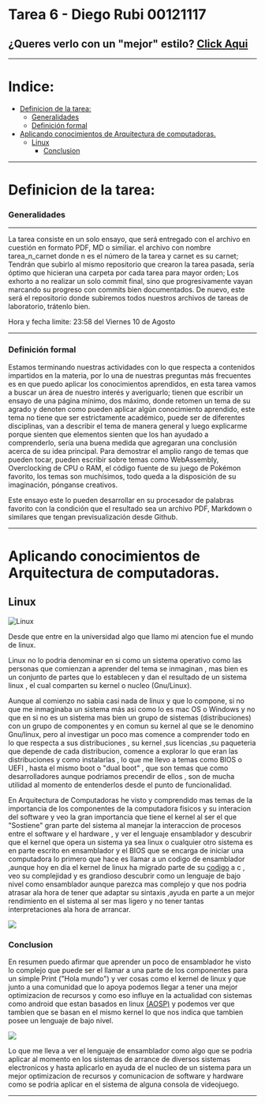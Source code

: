 # Tarea 6 - Diego Rubi 00121117 <!-- omit in toc -->

## ¿Queres verlo con un "mejor" estilo? [Click Aqui](https://uca-00121117.github.io/AC_00121117/tarea_6_00121117/Tarea_6_00121117)<!-- omit in toc -->

---
# Indice:<!-- omit in toc -->
- [Definicion de la tarea:](#definicion-de-la-tarea)
    - [Generalidades](#generalidades)
    - [Definición formal](#definición-formal)
- [Aplicando conocimientos de Arquitectura de computadoras.](#aplicando-conocimientos-de-arquitectura-de-computadoras)
  - [Linux](#linux)
    - [Conclusion](#conclusion)

---
# Definicion de la tarea:

### Generalidades

---

La tarea consiste en un solo ensayo, que será entregado con el archivo en cuestión en formato PDF, MD o similiar. el archivo con nombre tarea_n_carnet  donde n es el número de la tarea y carnet es su carnet; Tendrán que subirlo al mismo repositorio que crearon la tarea pasada, sería óptimo que hicieran una carpeta por cada tarea para mayor orden; Los exhorto a no realizar un solo commit final, sino que progresivamente vayan marcando su progreso con commits bien documentados. De nuevo, este será el repositorio donde subiremos todos nuestros archivos de tareas de laboratorio, trátenlo bien.

Hora y fecha limite: 23:58 del Viernes 10 de Agosto

---

### Definición formal

Estamos terminando nuestras actividades con lo que respecta a contenidos impartidos en la materia, por lo una de nuestras preguntas más frecuentes es en que puedo aplicar los conocimientos aprendidos, en esta tarea vamos a buscar un área de nuestro interés y averiguarlo;     tienen que escribir un ensayo de una página mínimo, dos máximo, donde retomen un tema de su agrado y denoten como pueden aplicar algún conocimiento aprendido, este tema no tiene que ser estrictamente académico, puede ser de diferentes disciplinas, van a describir el tema de manera general y luego explicarme porque sienten que elementos sienten que los han ayudado a comprenderlo, sería una buena medida que agregaran una conclusión acerca de su idea principal. Para demostrar el amplio rango de temas que pueden tocar, pueden escribir sobre temas como WebAssembly, Overclocking de CPU o RAM, el código fuente de su juego de Pokémon favorito, los temas son muchísimos, todo queda a la disposición de su imaginación, pónganse creativos.

Este ensayo este lo pueden desarrollar en su procesador de palabras favorito con la condición que el resultado sea un archivo PDF, Markdown o similares que tengan previsualización desde Github.

---

# Aplicando conocimientos de Arquitectura de computadoras.

## Linux
![Linux](https://www.secureweek.com/wp-content/uploads/2019/11/Linux-990x559.jpg)

Desde que entre en la universidad algo que llamo mi atencion fue el mundo de linux.

Linux no lo podria denominar en si como un sistema operativo como las personas que comienzan a aprender del tema se inmaginan , mas bien es un conjunto de partes que lo establecen y dan el resultado de un sistema linux , el cual comparten su kernel o nucleo (Gnu/Linux).



Aunque al comienzo no sabia casi nada de linux y que lo compone, si no que me inmaginaba un sistema más asi como lo es  mac OS o Windows y no que en si no es un sistema mas bien un grupo de sistemas (distribuciones) con un grupo de componentes y en comun su kernel al que se le denomino Gnu/linux, pero al investigar un poco mas comence a comprender todo en lo que respecta a sus distribuciones , su kernel ,sus licencias ,su paqueteria que depende de cada distribucion, comence a explorar lo que eran las distribuciones y como instalarlas  , lo que me llevo a temas como  BIOS o UEFI , hasta el mismo boot o "dual boot" , que son temas que como desarrolladores aunque podriamos precendir de ellos , son de mucha utilidad al momento de entenderlos desde el punto de funcionalidad.

En Arquitectura de Computadoras he visto y comprendido mas temas de la importancia de los componentes de la computadora fisicos y su interacion del software y veo la gran importancia que tiene el kernel al ser el que "Sostiene" gran parte del sistema al manejar la interaccion de procesos entre el software y el hardware , y ver el lenguaje ensamblador y descubrir que el kernel que opera un sistema ya sea linux o cualquier otro sistema es en parte escrito en ensamblador y el BIOS que se encarga de iniciar una computadora lo primero que hace es llamar a un codigo de ensamblador ,aunque hoy en dia el kernel de linux ha migrado parte de su [codigo](https://github.com/torvalds/linux) a c , veo su complejidad y es grandioso descubrir como un lenguaje de bajo nivel como ensamblador aunque parezca mas complejo y que nos podria atrasar ala hora de tener que adaptar su sintaxis ,ayuda en parte a un mejor rendimiento en el sistema al ser mas ligero y no tener tantas interpretaciones ala hora de arrancar. 

![](https://www.tutorialspoint.com/operating_system/images/linux_os.jpg)


### Conclusion

En resumen puedo afirmar que aprender un poco de ensamblador he visto lo complejo que puede ser el llamar a una parte de los componentes para un simple Print ("Hola mundo") y ver cosas como el kernel de linux y que junto a una comunidad que lo apoya podemos llegar a tener una mejor optimizacion de recursos y como eso influye en la actualidad con sistemas como android que estan basados en linux  [(AOSP)](https://source.android.com/) y podemos ver que tambien que se basan en el mismo kernel lo que nos indica que tambien posee un lenguaje de bajo nivel.

![](https://source.android.com/images/android_stack_480.png)


Lo que me lleva a ver el lenguaje de ensamblador como algo que se podria aplicar al momento en los sistemas de arrance de diversos sistemas electronicos y hasta aplicarlo en ayuda de el nucleo de un sistema para un mejor optimizacion de recursos y comunicacion de software y hardware como se podria aplicar en el sistema de alguna consola de videojuego.














---